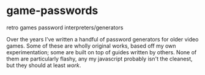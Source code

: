 # game-passwords
retro games password interpreters/generators

Over the years I've written a handful of password generators for older video games. Some of these are wholly original works, based off my own experimentation; some are built on top of guides written by others. None of them are particularly flashy, any my javascript probably isn't the cleanest, but they should at least _work_.

